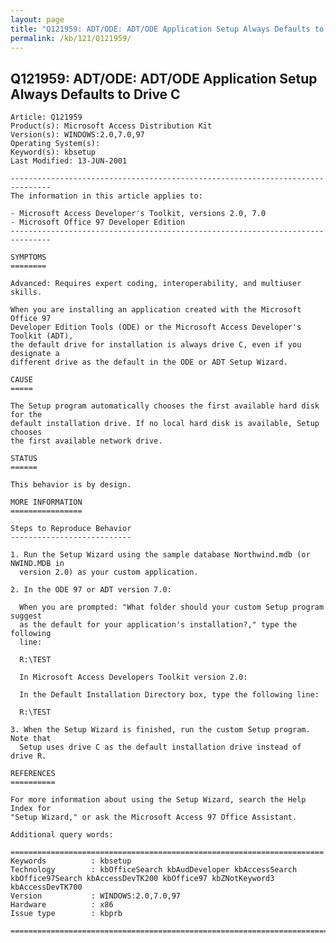```yaml
---
layout: page
title: "Q121959: ADT/ODE: ADT/ODE Application Setup Always Defaults to Drive C"
permalink: /kb/121/Q121959/
---
```


## Q121959: ADT/ODE: ADT/ODE Application Setup Always Defaults to Drive C

	Article: Q121959
	Product(s): Microsoft Access Distribution Kit
	Version(s): WINDOWS:2.0,7.0,97
	Operating System(s): 
	Keyword(s): kbsetup
	Last Modified: 13-JUN-2001
	
	-------------------------------------------------------------------------------
	The information in this article applies to:
	
	- Microsoft Access Developer's Toolkit, versions 2.0, 7.0 
	- Microsoft Office 97 Developer Edition 
	-------------------------------------------------------------------------------
	
	SYMPTOMS
	========
	
	Advanced: Requires expert coding, interoperability, and multiuser skills.
	
	When you are installing an application created with the Microsoft Office 97
	Developer Edition Tools (ODE) or the Microsoft Access Developer's Toolkit (ADT),
	the default drive for installation is always drive C, even if you designate a
	different drive as the default in the ODE or ADT Setup Wizard.
	
	CAUSE
	=====
	
	The Setup program automatically chooses the first available hard disk for the
	default installation drive. If no local hard disk is available, Setup chooses
	the first available network drive.
	
	STATUS
	======
	
	This behavior is by design.
	
	MORE INFORMATION
	================
	
	Steps to Reproduce Behavior
	---------------------------
	
	1. Run the Setup Wizard using the sample database Northwind.mdb (or NWIND.MDB in
	  version 2.0) as your custom application.
	
	2. In the ODE 97 or ADT version 7.0:
	
	  When you are prompted: "What folder should your custom Setup program suggest
	  as the default for your application's installation?," type the following
	  line:
	
	  R:\TEST
	
	  In Microsoft Access Developers Toolkit version 2.0:
	
	  In the Default Installation Directory box, type the following line:
	
	  R:\TEST
	
	3. When the Setup Wizard is finished, run the custom Setup program. Note that
	  Setup uses drive C as the default installation drive instead of drive R.
	
	REFERENCES
	==========
	
	For more information about using the Setup Wizard, search the Help Index for
	"Setup Wizard," or ask the Microsoft Access 97 Office Assistant.
	
	Additional query words:
	
	======================================================================
	Keywords          : kbsetup 
	Technology        : kbOfficeSearch kbAudDeveloper kbAccessSearch kbOffice97Search kbAccessDevTK200 kbOffice97 kbZNotKeyword3 kbAccessDevTK700
	Version           : WINDOWS:2.0,7.0,97
	Hardware          : x86
	Issue type        : kbprb
	
	=============================================================================
	
